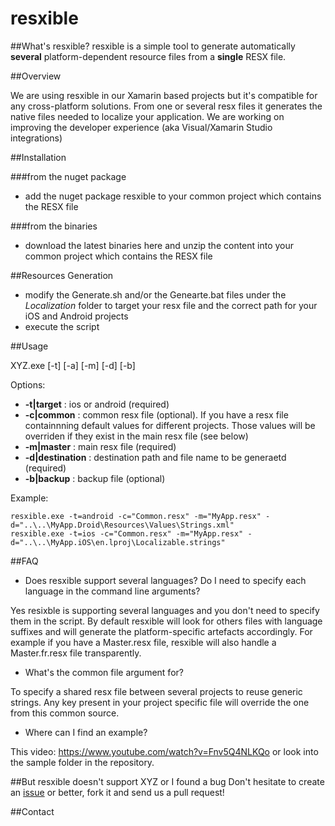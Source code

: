 # resxible

##What's resxible?
resxible is a simple tool to generate automatically **several** platform-dependent resource files from a **single** RESX file.

##Overview

We are using resxible in our Xamarin based projects but it's compatible for any cross-platform solutions. From one or several resx files it generates the native files needed to localize your application. We are working on improving the developer experience (aka Visual/Xamarin Studio integrations)

##Installation

###from the nuget package
* add the nuget package resxible to your common project which contains the RESX file

###from the binaries
* download the latest binaries here and unzip the content into your common project which contains the RESX file

##Resources Generation
* modify the Generate.sh and/or the Genearte.bat files under the *Localization* folder to target your resx file and the correct path for your iOS and Android projects
* execute the script

##Usage

XYZ.exe [-t] [-a] [-m] [-d] [-b]

Options: 

- **-t|target** : ios or android (required)
- **-c|common** : common resx file (optional). If you have a resx file containnning default values for different projects. Those values will be overriden if they exist in the main resx file (see below)
- **-m|master** : main resx file (required)
- **-d|destination** : destination path and file name to be generaetd (required)
- **-b|backup** : backup file (optional)

Example:
```Batchfile
resxible.exe -t=android -c="Common.resx" -m="MyApp.resx" -d="..\..\MyApp.Droid\Resources\Values\Strings.xml"
resxible.exe -t=ios -c="Common.resx" -m="MyApp.resx" -d="..\..\MyApp.iOS\en.lproj\Localizable.strings"
```

##FAQ

- Does resxible support several languages? Do I need to specify each language in the command line arguments?

Yes resixble is supporting several languages and you don't need to specify them in the script. By default resxible will look for others files with language suffixes and will generate the platform-specific artefacts accordingly. For example if you have a Master.resx file, resxible will also handle a Master.fr.resx file transparently.

- What's the common file argument for?

To specify a shared resx file between several projects to reuse generic strings. Any key present in your project specific file will override the one from this common source.

- Where can I find an example?

This video: https://www.youtube.com/watch?v=Fnv5Q4NLKQo or look into the sample folder in the repository.

##But resxible doesn't support XYZ or I found a bug
Don't hesitate to create an [issue](https://github.com/apcurium/amp-tool/issues) or better, fork it and send us a pull request!

##Contact

